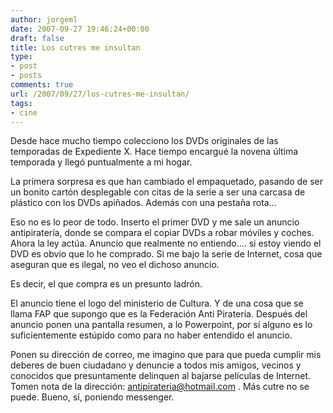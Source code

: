 ```yaml
---
author: jorgeml
date: 2007-09-27 19:46:24+00:00
draft: false
title: Los cutres me insultan
type: 
- post
- posts
comments: true
url: /2007/09/27/los-cutres-me-insultan/
tags:
- cine
---
```


Desde hace mucho tiempo colecciono los DVDs originales de las temporadas de Expediente X. Hace tiempo encargué la novena última temporada y llegó puntualmente a mi hogar.

La primera sorpresa es que han cambiado el empaquetado, pasando de ser un bonito cartón desplegable con citas de la serie a ser una carcasa de plástico con los DVDs apiñados. Además con una pestaña rota...

Eso no es lo peor de todo. Inserto el primer DVD y me sale un anuncio antipiratería, donde se compara el copiar DVDs a robar móviles y coches. Ahora la ley actúa. Anuncio que realmente no entiendo.... si estoy viendo el DVD es obvio que lo he comprado. Si me bajo la serie de Internet, cosa que aseguran que es ilegal, no veo el dichoso anuncio.

Es decir, el que compra es un presunto ladrón.

El anuncio tiene el logo del ministerio de Cultura. Y de una cosa que se llama FAP que supongo que es la Federación Anti Piratería. Después del anuncio ponen una pantalla resumen, a lo Powerpoint, por si alguno es lo suficientemente estúpido como para no haber entendido el anuncio.

Ponen su dirección de correo, me imagino que para que pueda cumplir mis deberes de buen ciudadano y denuncie a todos mis amigos, vecinos y conocidos que presuntamente delinquen al bajarse películas de Internet. Tomen nota de la dirección: [antipirateria@hotmail.com](mailto:antipirateria@hotmail.com) . Más cutre no se puede. Bueno, sí, poniendo messenger.
